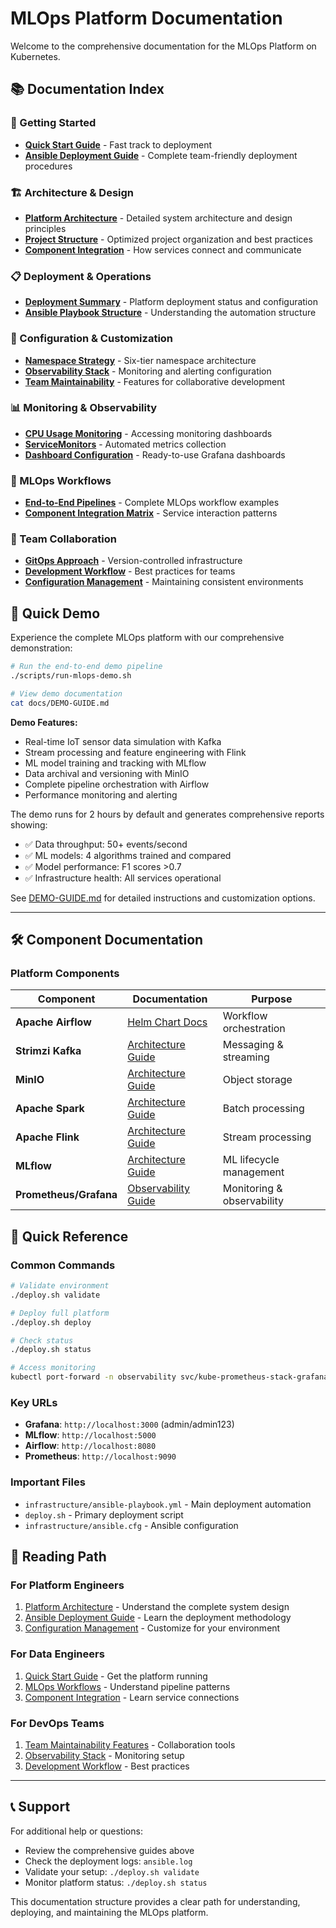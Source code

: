 # MLOps Platform Documentation

Welcome to the comprehensive documentation for the MLOps Platform on Kubernetes.

## 📚 Documentation Index

### 🚀 Getting Started
- **[Quick Start Guide](../README.md)** - Fast track to deployment
- **[Ansible Deployment Guide](ANSIBLE-DEPLOYMENT-GUIDE.md)** - Complete team-friendly deployment procedures

### 🏗️ Architecture & Design
- **[Platform Architecture](README.md)** - Detailed system architecture and design principles
- **[Project Structure](PROJECT-STRUCTURE.md)** - Optimized project organization and best practices
- **[Component Integration](README.md#part-5-weaving-the-fabric-integrating-the-platform-components)** - How services connect and communicate

### 📋 Deployment & Operations
- **[Deployment Summary](mlops-deployment-summary.txt)** - Platform deployment status and configuration
- **[Ansible Playbook Structure](ANSIBLE-DEPLOYMENT-GUIDE.md#deployment-script-changes)** - Understanding the automation structure

### 🔧 Configuration & Customization
- **[Namespace Strategy](ANSIBLE-DEPLOYMENT-GUIDE.md#6-tier-namespace-strategy)** - Six-tier namespace architecture
- **[Observability Stack](ANSIBLE-DEPLOYMENT-GUIDE.md#observability-stack)** - Monitoring and alerting configuration
- **[Team Maintainability](ANSIBLE-DEPLOYMENT-GUIDE.md#team-maintainability-features)** - Features for collaborative development

### 📊 Monitoring & Observability
- **[CPU Usage Monitoring](ANSIBLE-DEPLOYMENT-GUIDE.md#observability-access)** - Accessing monitoring dashboards
- **[ServiceMonitors](ANSIBLE-DEPLOYMENT-GUIDE.md#servicemonitors-for-mlops-operators)** - Automated metrics collection
- **[Dashboard Configuration](ANSIBLE-DEPLOYMENT-GUIDE.md#pre-configured-dashboards)** - Ready-to-use Grafana dashboards

### 🔄 MLOps Workflows
- **[End-to-End Pipelines](README.md#the-end-to-end-vision)** - Complete MLOps workflow examples
- **[Component Integration Matrix](README.md#component-integration-matrix)** - Service interaction patterns

### 👥 Team Collaboration
- **[GitOps Approach](ANSIBLE-DEPLOYMENT-GUIDE.md#team-collaboration)** - Version-controlled infrastructure
- **[Development Workflow](ANSIBLE-DEPLOYMENT-GUIDE.md#development-workflow)** - Best practices for teams
- **[Configuration Management](ANSIBLE-DEPLOYMENT-GUIDE.md#configuration-management)** - Maintaining consistent environments

## 🚀 Quick Demo

Experience the complete MLOps platform with our comprehensive demonstration:

```bash
# Run the end-to-end demo pipeline
./scripts/run-mlops-demo.sh

# View demo documentation
cat docs/DEMO-GUIDE.md
```

**Demo Features:**
- Real-time IoT sensor data simulation with Kafka
- Stream processing and feature engineering with Flink  
- ML model training and tracking with MLflow
- Data archival and versioning with MinIO
- Complete pipeline orchestration with Airflow
- Performance monitoring and alerting

The demo runs for 2 hours by default and generates comprehensive reports showing:
- ✅ Data throughput: 50+ events/second
- ✅ ML models: 4 algorithms trained and compared
- ✅ Model performance: F1 scores >0.7
- ✅ Infrastructure health: All services operational

See [DEMO-GUIDE.md](DEMO-GUIDE.md) for detailed instructions and customization options.

---

## 🛠️ Component Documentation

### Platform Components
| Component | Documentation | Purpose |
|-----------|---------------|---------|
| **Apache Airflow** | [Helm Chart Docs](../airflow/README.md) | Workflow orchestration |
| **Strimzi Kafka** | [Architecture Guide](README.md#deploying-apache-kafka-with-the-strimzi-operator) | Messaging & streaming |
| **MinIO** | [Architecture Guide](README.md#deploying-minio-with-the-minio-operator) | Object storage |
| **Apache Spark** | [Architecture Guide](README.md#deploying-apache-spark-with-the-kubernetes-operator) | Batch processing |
| **Apache Flink** | [Architecture Guide](README.md#deploying-apache-flink-with-the-kubernetes-operator) | Stream processing |
| **MLflow** | [Architecture Guide](README.md#deploying-mlflow) | ML lifecycle management |
| **Prometheus/Grafana** | [Observability Guide](ANSIBLE-DEPLOYMENT-GUIDE.md#observability-stack) | Monitoring & observability |

## 🎯 Quick Reference

### Common Commands
```bash
# Validate environment
./deploy.sh validate

# Deploy full platform  
./deploy.sh deploy

# Check status
./deploy.sh status

# Access monitoring
kubectl port-forward -n observability svc/kube-prometheus-stack-grafana 3000:80
```

### Key URLs
- **Grafana**: `http://localhost:3000` (admin/admin123)
- **MLflow**: `http://localhost:5000`
- **Airflow**: `http://localhost:8080`
- **Prometheus**: `http://localhost:9090`

### Important Files
- `infrastructure/ansible-playbook.yml` - Main deployment automation
- `deploy.sh` - Primary deployment script
- `infrastructure/ansible.cfg` - Ansible configuration

## 📖 Reading Path

### For Platform Engineers
1. [Platform Architecture](README.md) - Understand the complete system design
2. [Ansible Deployment Guide](ANSIBLE-DEPLOYMENT-GUIDE.md) - Learn the deployment methodology
3. [Configuration Management](ANSIBLE-DEPLOYMENT-GUIDE.md#configuration-management) - Customize for your environment

### For Data Engineers
1. [Quick Start Guide](../README.md) - Get the platform running
2. [MLOps Workflows](README.md#the-end-to-end-vision) - Understand pipeline patterns
3. [Component Integration](README.md#part-5-weaving-the-fabric-integrating-the-platform-components) - Learn service connections

### For DevOps Teams
1. [Team Maintainability Features](ANSIBLE-DEPLOYMENT-GUIDE.md#team-maintainability-features) - Collaboration tools
2. [Observability Stack](ANSIBLE-DEPLOYMENT-GUIDE.md#observability-stack) - Monitoring setup
3. [Development Workflow](ANSIBLE-DEPLOYMENT-GUIDE.md#development-workflow) - Best practices

---

## 📞 Support

For additional help or questions:
- Review the comprehensive guides above
- Check the deployment logs: `ansible.log`
- Validate your setup: `./deploy.sh validate`
- Monitor platform status: `./deploy.sh status`

This documentation structure provides a clear path for understanding, deploying, and maintaining the MLOps platform.
